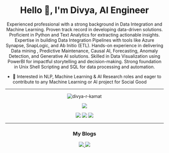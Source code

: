 <h1 align="center">Hello 👋, I'm Divya, AI Engineer</h2></h1>

<p align="center">
    Experienced professional with a strong background in Data Integration and Machine Learning. Proven track record in developing data-driven solutions. Proficient in Python and Text Analytics for extracting actionable insights. Expertise in building Data Integration Pipelines with tools like Azure Synapse, SnapLogic, and Ab Initio (ETL).
Hands-on experience in delivering Data mining , Predictive Maintenance, Causal AI, Forecasting, Anomaly Detection, and Generative AI solutions. Skilled in Data Visualization using PowerBI for impactful storytelling and decision-making. Strong foundation in Unix Shell Scripting and SQL for data processing and automation.
        
- 👯 Interested in NLP, Machine Learning & AI Research roles and eager to contribute to any Machine Learning or AI project for Social Good
</p>


---
<p align="center"> <img src="https://komarev.com/ghpvc/?username=divya-r-kamat&label=Profile%20views&color=0e75b6&style=flat" alt="divya-r-kamat" /> </p>

<p align="center">
    <img  src="https://github-readme-stats.vercel.app/api?username=divya-r-kamat&show_icons=true&theme=dark&count_private=true&hide=contribs,issue"/>
    <!--img src="https://github-readme-stats.vercel.app/api?username=divya-r-kamat&show_icons=true&title_color=83a598&icon_color=fb4934&text_color=9f9f9f&bg_color=3c383c"-->
    <!--img  src="https://github-readme-stats.vercel.app/api/top-langs/?username=divya-r-kamat&layout=compact&theme=dark" /-->
</p>

<p align="center">
    <img src="https://img.shields.io/badge/Language-Python-blue?style=flat-square&logo=Python&logoColor=fff" />
    <img src="https://img.shields.io/badge/AIFramework-PyTorch-red?style=flat-square&logo=PyTorch&logoColor=fff" />
    <img src="https://img.shields.io/badge/MLFramework-scikit_learn-orange?style=flat-square&logo=Scikit-learn&logoColor=fff" />
</p>

---
<h3 align="center">My Blogs</h3>
<p align="center">
  <a href="https://dkamatblog.home.blog/">
    <img src="https://img.shields.io/badge/WordPress-blue?style=for-the-badge&logo=wordpress">
  </a>
  <a href="https://medium.com/@drkamatdataexpert">
    <img src="https://img.shields.io/badge/Medium-black?style=for-the-badge&logo=medium">
  </a>
</p>


